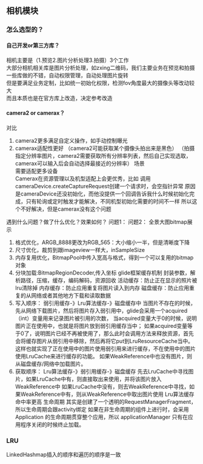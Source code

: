 ## 相机模块
### 怎么选型的？

#### 自己开发or第三方库？
相机主要是（1.预览2.图片分析处理3.拍摄）3个工作<br>
大部分相机相关库是图片分析处理，如zxing二维码，我们主要业务在预览和拍摄<br>
一些库做的不错，自动权限管理，自动处理图片旋转<br>
但是要满足业务定制，比如统一初始化权限，检测fov角度最大的摄像头等改动较大<br>
而且本质也是在官方库上改造，决定参考改造<br>
#### camera2 or camerax？
对比<br>
1. camera2更多满足自定义操作，如手动控制曝光
2. camerax适配性更好
（camera2可能获取某个摄像头拍出来是黑色）
（拍摄指定分辨率图片，camera2需要获取所有分辨率列表，然后自己实现选取，camerax可以输入后会自动选择最接近的分辨率）
场景<br>
需要适配更多设备<br>
Camerax在资源管理以及机型适配上会更优秀，比如
调用cameraDevice.createCaptureRequest创建一个请求时，会空指针异常
原因是cameraDevice还没初始化，而他没提供一个回调告诉我什么时候初始化完成，只有轮询或定时触发才能解决，不同机型初始化需要的时间不一样
所以这个不好解决，但是camerax没有这个问题

遇到什么问题？做了什么优化？效果如何？
问题1：
问题2：
全景大图bitmap展示
1. 格式优化，ARGB_8888更改为RGB_565：大小缩小一半，但是清晰度下降
2. 尺寸优化，裁剪到跟imageview一样大，inSampleSize
3. 内存复用优化，BitmapPool中传入宽高与格式，得到一个可以复用的bitmap对象
4. 分块加载:BitmapRegionDecoder,传入坐标
glide框架缓存机制
   封装参数，解析路径，压缩，缓存，编码解码，资源回收
活动缓存：防止正在显示的照片被lru清除掉
内存缓存：防止应用重复将图片读入到内存
磁盘缓存：防止应用重复的从网络或者其他地方下载和读取数据
3. 写入顺序： 弱引用缓存-》Lru算法缓存-》磁盘缓存中
   当图片不存在的时候，先从网络下载图片，然后将图片存入弱引用中，glide会采用一个acquired（int）变量用来记录图片被引用的次数，
   当acquired变量大于0的时候，说明图片正在使用中，也就是将图片放到弱引用缓存当中；
   如果acquired变量等于0了，说明图片已经不再被使用了，那么此时会调用方法来释放资源，首先会将缓存图片从弱引用中移除，然后再将它put到LruResourceCache当中。
   这样也就实现了正在使用中的图片使用弱引用来进行缓存，不在使用中的图片使用LruCache来进行缓存的功能。
如果WeakReference中也没有图片，则从磁盘缓存/网络中加载图片。
4. 获取顺序： Lru算法缓存-》弱引用缓存-》磁盘缓存
   先去LruCache中寻找图片，如果LruCache中有，则直接取出来使用，并将该图片放入WeakReference中
   如果LruCache中没有，则去WeakReference中寻找，如果WeakReference中有，则从WeakReference中取出图片使用
   Lru算法缓存命中率更高
生命周期
其实是创建了一个透明的RequestManagerFragment，所以生命周期会跟activity绑定
如果在非生命周期的组件上进行时，会采用Application 的生命周期贯穿整个应用，所以 applicationManager 只有在应用程序关闭的时候终止加载。

### LRU
LinkedHashmap插入的顺序和遍历的顺序是一致
